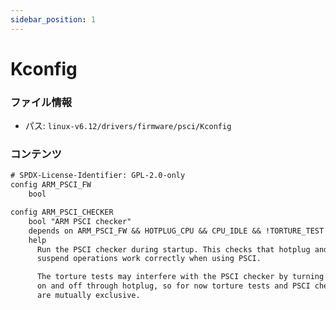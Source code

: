 ```yaml
---
sidebar_position: 1
---
```

# Kconfig

### ファイル情報

- パス: `linux-v6.12/drivers/firmware/psci/Kconfig`

### コンテンツ

```txt
# SPDX-License-Identifier: GPL-2.0-only
config ARM_PSCI_FW
	bool

config ARM_PSCI_CHECKER
	bool "ARM PSCI checker"
	depends on ARM_PSCI_FW && HOTPLUG_CPU && CPU_IDLE && !TORTURE_TEST
	help
	  Run the PSCI checker during startup. This checks that hotplug and
	  suspend operations work correctly when using PSCI.

	  The torture tests may interfere with the PSCI checker by turning CPUs
	  on and off through hotplug, so for now torture tests and PSCI checker
	  are mutually exclusive.

```
